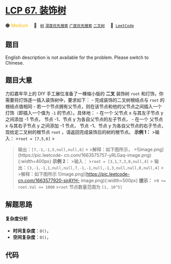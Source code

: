 # [LCP 67. 装饰树](https://leetcode.cn/problems/KnLfVT)

🟠 <font color=#ffb800>Medium</font>&emsp; 🔖&ensp; [`树`](/tag/tree.md) [`深度优先搜索`](/tag/depth-first-search.md) [`广度优先搜索`](/tag/breadth-first-search.md) [`二叉树`](/tag/binary-tree.md)&emsp; 🔗&ensp;[`LeetCode`](https://leetcode.cn/problems/KnLfVT)

## 题目

English description is not available for the problem. Please switch to
Chinese.


## 题目大意

力扣嘉年华上的 DIY 手工展位准备了一棵缩小版的 **二叉** 装饰树 `root` 和灯饰，你需要将灯饰逐一插入装饰树中，要求如下： \-
完成装饰的二叉树根结点与 `root` 的根结点值相同 \- 若一个节点拥有父节点，则在该节点和他的父节点之间插入一个灯饰（即插入一个值为 `-1`
的节点）。具体地： \- 在一个 父节点 x 与其左子节点 y 之间添加 -1 节点， 节点 -1、节点 y 为各自父节点的左子节点， \- 在一个 父节点
x 与其右子节点 y 之间添加 -1 节点， 节点 -1、节点 y 为各自父节点的右子节点， 现给定二叉树的根节点 `root`
，请返回完成装饰后的树的根节点。 **示例 1：** >输入： >`root = [7,5,6]` >
>输出：`[7,-1,-1,5,null,null,6]` > >解释：如下图所示， >![image.png](https://pic.leetcode-
cn.com/1663575757-yRLGaq-image.png){:width=400px} **示例 2：** >输入： >`root =
[3,1,7,3,8,null,4]` >
>输出：`[3,-1,-1,1,null,null,7,-1,-1,null,-1,3,null,null,8,null,4]` > >解释：如下图所示
![image.png](https://pic.leetcode-cn.com/1663577920-sjrAYH-
image.png){:width=500px} **提示：** >`0 <= root.Val <= 1000` >`root` 节点数量范围为 `[1,
10^5]`


## 解题思路

#### 复杂度分析

- **时间复杂度**：`O()`，
- **空间复杂度**：`O()`，

## 代码

```javascript

```
